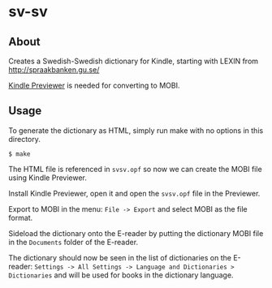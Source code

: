 sv-sv
=====

About
-----

Creates a Swedish-Swedish dictionary for Kindle, starting with LEXIN from http://spraakbanken.gu.se/

[Kindle Previewer](https://www.amazon.com/gp/feature.html?ie=UTF8&docId=1000765261) is needed for converting to MOBI.

Usage
-----

To generate the dictionary as HTML, simply run make with no options in this directory. 

    $ make

The HTML file is referenced in `svsv.opf` so now we can create the MOBI file using Kindle Previewer.

Install Kindle Previewer, open it and open the `svsv.opf` file in the Previewer.

Export to MOBI in the menu: `File -> Export` and select MOBI as the file format.

Sideload the dictionary onto the E-reader by putting the dictionary MOBI file in the `Documents` folder of the E-reader.

The dictionary should now be seen in the list of dictionaries on the E-reader: `Settings -> All Settings -> Language and Dictionaries > Dictionaries` and will be used for books in the dictionary language.
